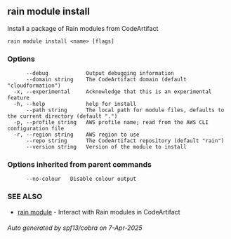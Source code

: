 ## rain module install

Install a package of Rain modules from CodeArtifact

```
rain module install <name> [flags]
```

### Options

```
      --debug            Output debugging information
      --domain string    The CodeArtifact domain (default "cloudformation")
  -x, --experimental     Acknowledge that this is an experimental feature
  -h, --help             help for install
      --path string      The local path for module files, defaults to the current directory (default ".")
  -p, --profile string   AWS profile name; read from the AWS CLI configuration file
  -r, --region string    AWS region to use
      --repo string      The CodeArtifact repository (default "rain")
      --version string   Version of the module to install
```

### Options inherited from parent commands

```
      --no-colour   Disable colour output
```

### SEE ALSO

* [rain module](rain_module.md)	 - Interact with Rain modules in CodeArtifact

###### Auto generated by spf13/cobra on 7-Apr-2025
